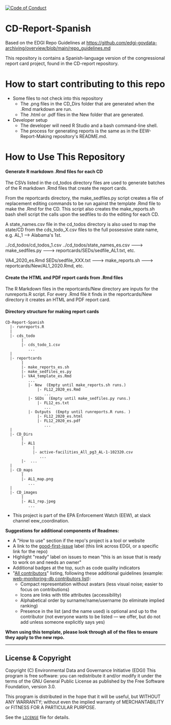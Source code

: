  [![Code of Conduct](https://img.shields.io/badge/%E2%9D%A4-code%20of%20conduct-blue.svg?style=flat)](https://github.com/edgi-govdata-archiving/overview/blob/main/CONDUCT.md)

# CD-Report-Spanish
Based on the EDGI Repo Guidelines at https://github.com/edgi-govdata-archiving/overview/blob/main/repo_guidelines.md

This repository is contains a Spanish-language version of the congressional report card project, found in the CD-report repository.

# How to start contributing to this repo
* Some files to not check into this repository
  - The .png files in the CD_Dirs folder that are generated when the .Rmd markdown are run.
  - The .html or .pdf files in the New folder that are generated.
* Developer setup
  - The developer will need R Studio and a bash command-line shell.
  - The process for generating reports is the same as in the EEW-Report-Making repository's README.md.
  
# How to Use This Repository

#### Generate R markdown .Rmd files for each CD

The CSVs listed in the cd_todos directory files are used to generate batches of the R markdown .Rmd files that create the report cards.

From the reportcards directory, the make_sedfiles.py script creates a file of replacement editing commands to be run against the template .Rmd file to make the .Rmd for the CD.  This script also creates the make_reports.sh bash shell script the calls upon the sedfiles to do the editing for each CD.

A state_names.csv file in the cd_todos directory is also used to map the state/CD from the cds_todo_X.csv files to the full possessive state name, e.g. AL,1 --> Alabama's 1st.

  ../cd_todos/cd_todos_1.csv
  ../cd_todos/state_names_es.csv   ---> make_sedfiles.py   ---> reportcards/SEDs/sedfile_AL1.txt, etc.
  
  VA4_2020_es.Rmd
  SEDs/sedfile_XXX.txt   ---> make_reports.sh   ---> reportcards/New/AL1_2020.Rmd, etc.
  
#### Create the HTML and PDF report cards from .Rmd files

The R Markdown files in the reportcards/New directory are inputs for the runreports.R script.  For every .Rmd file
it finds in the reportcards/New directory it creates an HTML and PDF report card.
  
#### Directory structure for making report cards
```
CD-Report-Spanish
  |- runreports.R
  |
  |- cds_todo
       |
       |- cds_todo_1.csv
          ...
  |
  |- reportcards
       |
       |- make_reports_es.sh
       |- make_sedfiles_es.py
       |- VA4_template_es.Rmd
          ...
          |- New  (Empty until make_reports.sh runs.)
              |- FL12_2020_es.Rmd
                 ...
          |- SEDs  (Empty until make_sedfiles.py runs.)
              |- FL12_es.txt
                 ...
          |- Outputs  (Empty until runreports.R runs. )
              |- FL12_2020_es.html
              |- FL12_2020_es.pdf
                 ...
  |
  |- CD_Dirs
       |
       |- AL1
            |
            |- active-facilities_All_pg3_AL-1-102320.csv
               ...
       |-  ...
  |
  |- CD_maps
       |
       |- AL1_map.png
          ...
  |
  |- CD_images
       |
       |- AL1_rep.jpeg
          ...
  ```        
  
* This project is part of the EPA Enforcement Watch (EEW), at slack channel eew_coordination.

**Suggestions for additional components of Readmes:**
* A "How to use" section if the repo's project is a tool or website
* A link to the [good-first-issue](https://github.com/issues?q=is%3Aopen+is%3Aissue+label%3Agood-first-issue+user%3Aedgi-govdata-archiving) label (this link across EDGI, or a specific link for the repo)
* Highlight "ready" label on issues to mean "this is an issue that is ready to work on and needs an owner"
* Additional badges at the top, such as code quality indicators
* "[All contributors](https://github.com/kentcdodds/all-contributors#emoji-key)" listing, following these additional guidelines (example: [web-monitoring-db contributors list](https://github.com/edgi-govdata-archiving/web-monitoring-db#contributors)):
  - Compact representation without avatars (less visual noise; easier to focus on contributions)
  - Icons are links with title attributes (accessibility)
  - Alphabetical order by surname/name/username (to eliminate implied ranking)
  - Presence in the list (and the name used) is optional and up to the contributor (not everyone wants to be listed — we offer, but do not add unless someone explicitly says yes)

**When using this template, please look through all of the files to ensure they apply to the new repo.**

---

## License & Copyright

Copyright (C) <year> Environmental Data and Governance Initiative (EDGI)
This program is free software: you can redistribute it and/or modify it under the terms of the GNU General Public License as published by the Free Software Foundation, version 3.0.

This program is distributed in the hope that it will be useful, but WITHOUT ANY WARRANTY; without even the implied warranty of MERCHANTABILITY or FITNESS FOR A PARTICULAR PURPOSE.

See the [`LICENSE`](/LICENSE) file for details.
